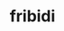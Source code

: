---
title: "fribidi"
layout: cache
categories: [package, develop]
meta: {"versions": ["1.0.12"], "compilers": ["gcc@=11.4.0"], "oss": ["ubuntu22.04"], "platforms": ["linux"], "targets": ["x86_64_v3"], "stacks": ["e4s", "root"], "num_specs": 3, "num_specs_by_stack": {"e4s": 3, "root": 3}}
spec_details: [{"hash": "ketdsouw4chkbdsosp6fzvnx7iu7h7xs", "compiler": "gcc@=11.4.0", "versions": ["1.0.12"], "os": "ubuntu22.04", "platform": "linux", "target": "x86_64_v3", "variants": ["build_system=autotools"], "stacks": ["e4s", "root"], "size": "-", "tarball": "https://binaries.spack.io/develop/build_cache/linux-ubuntu22.04-x86_64_v3/gcc-11.4.0/fribidi-1.0.12/linux-ubuntu22.04-x86_64_v3-gcc-11.4.0-fribidi-1.0.12-ketdsouw4chkbdsosp6fzvnx7iu7h7xs.spack"}, {"hash": "lgkwtekbz6n5oqg2c6qemiuqjny6spwa", "compiler": "gcc@=11.4.0", "versions": ["1.0.12"], "os": "ubuntu22.04", "platform": "linux", "target": "x86_64_v3", "variants": ["build_system=autotools"], "stacks": ["e4s", "root"], "size": "-", "tarball": "https://binaries.spack.io/develop/build_cache/linux-ubuntu22.04-x86_64_v3/gcc-11.4.0/fribidi-1.0.12/linux-ubuntu22.04-x86_64_v3-gcc-11.4.0-fribidi-1.0.12-lgkwtekbz6n5oqg2c6qemiuqjny6spwa.spack"}, {"hash": "xxgo5ggsxnawjd6rzxpwrbrz7kv3zsga", "compiler": "gcc@=11.4.0", "versions": ["1.0.12"], "os": "ubuntu22.04", "platform": "linux", "target": "x86_64_v3", "variants": ["build_system=autotools"], "stacks": ["e4s", "root"], "size": "-", "tarball": "https://binaries.spack.io/develop/build_cache/linux-ubuntu22.04-x86_64_v3/gcc-11.4.0/fribidi-1.0.12/linux-ubuntu22.04-x86_64_v3-gcc-11.4.0-fribidi-1.0.12-xxgo5ggsxnawjd6rzxpwrbrz7kv3zsga.spack"}]
---